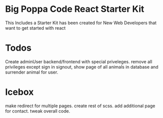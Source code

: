 # Big Poppa Code React Starter Kit
This Includes a Starter Kit has been created for New Web Developers that want to get started with react

# Todos
Create adminUser backend/frontend with special priveleges. remove all privileges except sign in signout, show page of all animals in database and surrender animal for user.

# Icebox
make redirect for multiple pages. create rest of scss. add additional page for contact. tweak overall code.